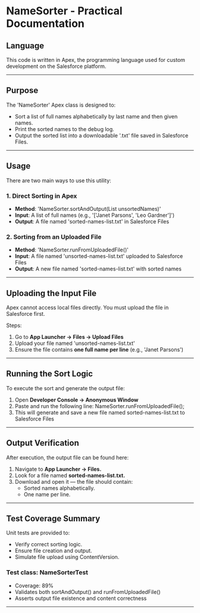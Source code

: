 # NameSorter - Practical Documentation

## Language

This code is written in Apex, the programming language used for custom development on the Salesforce platform.

---

## Purpose

The 'NameSorter' Apex class is designed to:

- Sort a list of full names alphabetically by last name and then given names.
- Print the sorted names to the debug log.
- Output the sorted list into a downloadable '.txt' file saved in Salesforce Files.

---

## Usage

There are two main ways to use this utility:

### 1. Direct Sorting in Apex

- **Method**: 'NameSorter.sortAndOutput(List<String> unsortedNames)'
- **Input**: A list of full names (e.g., '['Janet Parsons', 'Leo Gardner']')
- **Output**: A file named 'sorted-names-list.txt' in Salesforce Files

### 2. Sorting from an Uploaded File

- **Method**: 'NameSorter.runFromUploadedFile()'
- **Input**: A file named 'unsorted-names-list.txt' uploaded to Salesforce Files
- **Output**: A new file named 'sorted-names-list.txt' with sorted names

---

## Uploading the Input File

Apex cannot access local files directly. You must upload the file in Salesforce first.

Steps:

1. Go to **App Launcher → Files → Upload Files**
2. Upload your file named 'unsorted-names-list.txt'
3. Ensure the file contains **one full name per line** (e.g., 'Janet Parsons')

---

## Running the Sort Logic

To execute the sort and generate the output file:

1. Open **Developer Console → Anonymous Window**
2. Paste and run the following line:
   NameSorter.runFromUploadedFile();
3. This will generate and save a new file named sorted-names-list.txt to Salesforce Files

---

## Output Verification

After execution, the output file can be found here:

1.	Navigate to **App Launcher → Files.**
2.	Look for a file named **sorted-names-list.txt.**
3.	Download and open it — the file should contain:
    - Sorted names alphabetically.
    - One name per line.

---

## Test Coverage Summary

Unit tests are provided to:
-	Verify correct sorting logic.
-	Ensure file creation and output.
-	Simulate file upload using ContentVersion.

### Test class: NameSorterTest
-	Coverage: 89%
-	Validates both sortAndOutput() and runFromUploadedFile()
-	Asserts output file existence and content correctness


---


